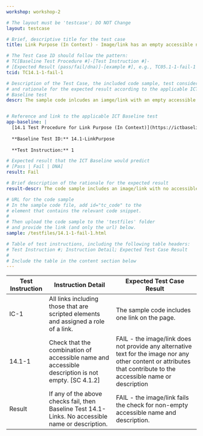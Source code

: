 ```yaml
---
workshop: workshop-2

# The layout must be 'testcase'; DO NOT Change
layout: testcase

# Brief, descriptive title for the test case
title: Link Purpose (In Context) - Image/link has an empty accessible name and description (TC14.1-1-fail-1)

# The Test Case ID should follow the pattern: 
# TC[Baseline Test Procedure #]-[Test Instruction #]-
# [Expected Result (pass/fail/dna)]-[example #], e.g., TC05.1-1-fail-1
tcid: TC14.1-1-fail-1

# Description of the Test Case, the included code sample, test considerations,
# and rationale for the expected result according to the applicable ICT
# Baseline test
descr: The sample code inlcudes an iamge/link with an empty accessible name and description. A successful test should identify a FAIL against Baseline 14.1-LinkPurpose 


# Reference and link to the applicable ICT Baseline test
app-baseline: |
  [14.1 Test Procedure for Link Purpose (In Context)](https://ictbaseline.access-board.gov/14Links/#141-test-procedure-for-link-purpose-in-context)
 
  **Baseline Test ID:** 14.1-LinkPurpose
 
  **Test Instruction:** 1

# Expected result that the ICT Baseline would predict
# [Pass | Fail | DNA]
result: Fail

# Brief description of the rationale for the expected result
result-descr: The code sample includes an image/link with no accessible name or description.

# URL for the code sample
# In the sample code file, add id="tc_code" to the 
# element that contains the relevant code snippet.
#
# Then upload the code sample to the 'testfiles' folder 
# and provide the link (and only the url) below.
sample: /testfiles/14.1-1-fail-1.html

# Table of test instructions, including the following table headers: 
# Test Instruction #; Instruction Detail; Expected Test Case Result
#
# Include the table in the content section below
---
```

| Test Instruction | Instruction Detail | Expected Test Case Result |
|------------------|--------------------|---------------------------|
| IC-1 | All links including those that are scripted elements and assigned a role of a link.| The sample code includes one link on the page. |
| 14.1-1 | Check that the combination of accessible name and accessible description is not empty. [SC 4.1.2] | FAIL - the image/link does not provide any alternative text for the image nor any other content or attributes that contribute to the accessible name or description | 
| Result | If any of the above checks fail, then Baseline Test 14.1-Links. No accessible name or description. | FAIL - the image/link fails the check for non-empty accessible name and description. | 
